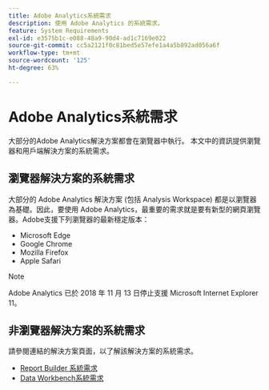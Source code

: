 ```yaml
---
title: Adobe Analytics系統需求
description: 使用 Adobe Analytics 的系統需求。
feature: System Requirements
exl-id: e3575b1c-e088-48a9-90d4-ad1c7169e022
source-git-commit: cc5a2121f0c81bed5e57efe1a4a5b892ad056a6f
workflow-type: tm+mt
source-wordcount: '125'
ht-degree: 63%

---
```


# Adobe Analytics系統需求

大部分的Adobe Analytics解決方案都會在瀏覽器中執行。 本文中的資訊提供瀏覽器和用戶端解決方案的系統需求。

## 瀏覽器解決方案的系統需求

大部分的 Adobe Analytics 解決方案 (包括 Analysis Workspace) 都是以瀏覽器為基礎。因此，要使用 Adobe Analytics，最重要的需求就是要有新型的網頁瀏覽器。Adobe支援下列瀏覽器的最新穩定版本：

* Microsoft Edge
* Google Chrome
* Mozilla Firefox
* Apple Safari

>[!NOTE]
>
> Adobe Analytics 已於 2018 年 11 月 13 日停止支援 Microsoft Internet Explorer 11。

## 非瀏覽器解決方案的系統需求

請參閱連結的解決方案頁面，以了解該解決方案的系統需求。

* [Report Builder 系統需求](/help/analyze/report-builder/setup/system-requirements.md)
* [Data Workbench系統需求](https://experienceleague.adobe.com/docs/data-workbench/using/install/c-data-workbench-client-install.html)
